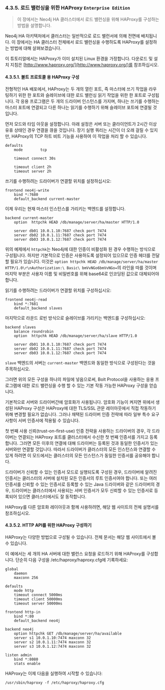 ### 4.3.5. 로드 밸런싱을 위한 HAProxy `Enterprise Edition`
> 이 장에서는 Neo4j HA 클러스터에서 로드 밸런싱을 위해 HAProxy를 구성하는 방법을 설명합니다.

Neo4j HA 아키텍처에서 클러스터는 일반적으로 로드 밸런서에 의해 전면에 배치됩니다. 이 장에서는 HA 클러스터 전체에서 로드 밸런싱을 수행하도록 HAProxy를 설정하는 방법에 대해 살펴보겠습니다.

이 튜토리얼에서는 HAProxy가 이미 설치된 Linux 환경을 가정합니다. 다운로드 및 설치 지침은 [http://www.haproxy.org/](http://www.haproxy.org/)를 참조하십시오.

#### 4.3.5.1. 볼트 프로토콜 용 HAProxy 구성
전형적인 HA 배포에서, HAProxy는 두 개의 열린 포트, 즉 마스터에 쓰기 작업을 라우팅하기 위한 한 포트와 슬레이브에 대한 로드 밸런싱 읽기 작업을 위한 한 포트로 구성됩니다. 각 응용 프로그램은 두 개의 드라이버 인스턴스를 가지며, 하나는 쓰기를 수행하는 마스터 포트에 연결되고 다른 하나는 읽기를 수행하기 위해 슬레이브 포트에 연결될 것입니다.

먼저 모드와 타임 아웃을 설정합니다. 아래 설정은 서버 또는 클라이언트가 2시간 이상 유휴 상태인 경우 연결을 끊을 것입니다. 장기 실행 쿼리는 시간이 더 오래 걸릴 수 있지만, HAProxy의 TCP 하트 비트 기능을 사용하여 이 작업을 처리 할 수 있습니다.

```
defaults
    mode        tcp

    timeout connect 30s

    timeout client 2h
    timeout server 2h
```

쓰기를 수행하려는 드라이버가 연결할 위치를 설정하십시오:

```
frontend neo4j-write
    bind *:7680
    default_backend current-master
```

이제 우리는 현재 마스터 인스턴스를 가리키는 백엔드를 설정합니다.

```
backend current-master
    option  httpchk HEAD /db/manage/server/ha/master HTTP/1.0

    server db01 10.0.1.10:7687 check port 7474
    server db02 10.0.1.11:7687 check port 7474
    server db03 10.0.1.12:7687 check port 7474
```

위의 예제에서 `httpchk`는 Neo4j에 대한 인증이 비활성화 된 경우 수행하는 방식으로 구성됩니다. 하지만 기본적으로 인증은 사용하도록 설정되어 있으므로 인증 헤더를 전달할 필요가 있습니다. 이것은 `option httpchk HEAD /db/manage/server/ha/master HTTP/1.0\r\nAuthorization:\ Basic\ bmVvNGo6bmVvNGo=`의 라인을 따를 것이며 마지막 부분은 사용자 이름 및 비밀번호를 위해 base64로 인코딩된 값으로 대체되어야 합니다.

읽기를 수행하려는 드라이버가 연결할 위치를 구성하십시오:

```
frontend neo4j-read
    bind *:7681
    default_backend slaves
```

마지막으로 라운드 로빈 방식으로 슬레이브를 가리키는 백엔드를 구성하십시오:

```
backend slaves
    balance roundrobin
    option  httpchk HEAD /db/manage/server/ha/slave HTTP/1.0

    server db01 10.0.1.10:7687 check port 7474
    server db02 10.0.1.11:7687 check port 7474
    server db03 10.0.1.12:7687 check port 7474
```

`slave` 백엔드의 서버는 `current-master` 백엔드와 동일한 방식으로 구성된다는 것을 주목하십시오.

그러면 위의 모든 구성을 하나의 파일에 넣음으로써, Bolt Protocol을 사용하는 응용 프로그램에 대한 로드 밸런싱을 수행 할 수 있는 기본 작동 가능한 HAProxy 구성을 얻습니다.

기본적으로 서버와 드라이버간에 암호화가 사용됩니다. 암호화 기능이 켜지면 위에서 생성된 HAProxy 구성은 HAProxy에 대한 TLS/SSL 관문 레이아웃에서 직접 작동하기 위해 변경할 필요가 없습니다. 그러나 채택된 드라이버 인증 전략에 따라 일부 특수 요구 사항이 서버 인증서에 적용될 수 있습니다.

첫 번째 사용 신뢰(trust-on-first-use) 인증 전략을 사용하는 드라이버의 경우, 각 드라이버는 연결되는 HAProxy 포트를 클러스터에서 수신한 첫 번째 인증서를 가지고 등록합니다. 그러면 모든 이후의 연결에 대해 드라이버는 등록된 것과 동일한 인증서가 있는 서버와만 연결할 것입니다. 따라서 드라이버가 클러스터의 모든 인스턴스와 연결할 수 있게 하려면 이 모드에서는 클러스터의 모든 인스턴스가 동일한 인증서를 공유해야 합니다.

드라이버가 신뢰할 수 있는 인증서 모드로 실행되도록 구성된 경우, 드라이버에 알려진 인증서는 클러스터의 서버에 설치된 모든 인증서의 루트 인증서여야 합니다. 또는 여러 인증서를 신뢰할 수 있는 인증서로 등록할 수 있는 Java 드라이버와 같은 드라이버의 경우, 드라이버는 클러스터에서 사용되는 서버 인증서가 모두 신뢰할 수 있는 인증서로 등록되어 있으면 클러스터에서도 잘 동작합니다.

HAProxy를 다른 암호화 레이아웃과 함께 사용하려면, 해당 웹 사이트의 전체 설명서를 참조하십시오.

#### 4.3.5.2. HTTP API를 위한 HAProxy 구성하기
HAProxy는 다양한 방법으로 구성될 수 있습니다. 전체 문서는 해당 웹 사이트에서 볼 수 있습니다.

이 예에서는 세 개의 HA 서버에 대한 밸런스 요청을 로드하기 위해 HAProxy를 구성합니다. 단순히 다음 구성을 /etc/haproxy/haproxy.cfg에 기록하세요:

```
global
    daemon
    maxconn 256

defaults
    mode http
    timeout connect 5000ms
    timeout client 50000ms
    timeout server 50000ms

frontend http-in
    bind *:80
    default_backend neo4j

backend neo4j
    option httpchk GET /db/manage/server/ha/available
    server s1 10.0.1.10:7474 maxconn 32
    server s2 10.0.1.11:7474 maxconn 32
    server s3 10.0.1.12:7474 maxconn 32

listen admin
    bind *:8080
    stats enable
```

HAProxy는 이제 다음을 실행하여 시작할 수 있습니다:

```
/usr/sbin/haproxy -f /etc/haproxy/haproxy.cfg
```
